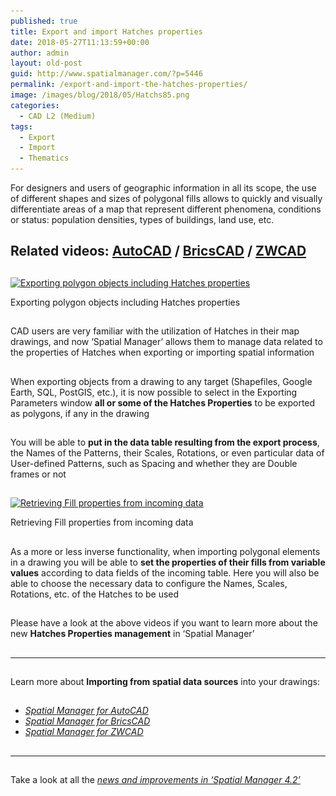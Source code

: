 ```yaml
---
published: true
title: Export and import Hatches properties
date: 2018-05-27T11:13:59+00:00
author: admin
layout: old-post
guid: http://www.spatialmanager.com/?p=5446
permalink: /export-and-import-the-hatches-properties/
image: /images/blog/2018/05/Hatchs85.png
categories:
  - CAD L2 (Medium)
tags:
  - Export
  - Import
  - Thematics
---
```

<p>
  For designers and users of geographic information in all its scope, the use of different shapes and sizes of polygonal fills allows to quickly and visually differentiate areas of a map that represent different phenomena, conditions or status: population densities, types of buildings, land use, etc.
</p>

<p>
  <!--more-->
</p>

<h2>
  Related videos: <span><a href="https://youtu.be/iXECCyPt0JA?rel=0" target="_blank" rel="nofollow"><span>AutoCAD</span></a> </span>/ <span><a href="https://youtu.be/bzxESjr0ZQI?rel=0" target="_blank" rel="nofollow"><span>BricsCAD</span></a> </span>/ <span><a href="https://youtu.be/MSXHUN4uXDk?rel=0" target="_blank" rel="nofollow"><span>ZWCAD</span></a></span>
</h2>

<h2>
</h2>

<div>
  <a href="/images/blog/2018/05/SPM-Hatch_Prop_Export.png" target="_blank" rel="nofollow"><img src="/images/blog/2018/05/SPM-Hatch_Prop_Export-1024x480.png" alt="Exporting polygon objects including Hatches properties" width="625" height="293" srcset="/images/blog/2018/05/SPM-Hatch_Prop_Export-1024x480.png 1024w, /images/blog/2018/05/SPM-Hatch_Prop_Export-300x141.png 300w, /images/blog/2018/05/SPM-Hatch_Prop_Export-768x360.png 768w, /images/blog/2018/05/SPM-Hatch_Prop_Export-624x293.png 624w, /images/blog/2018/05/SPM-Hatch_Prop_Export.png 1358w" sizes="(max-width: 625px) 100vw, 625px" /></a>
  
  <p>
    Exporting polygon objects including Hatches properties
  </p>
</div>

<h2>
</h2>

<p>
  CAD users are very familiar with the utilization of Hatches in their map drawings, and now &#8216;Spatial Manager&#8217; allows them to manage data related to the properties of Hatches when exporting or importing spatial information
</p>

<h2>
</h2>

<p>
  When exporting objects from a drawing to any target (Shapefiles, Google Earth, SQL, PostGIS, etc.), it is now possible to select in the Exporting Parameters window <strong>all or some of the Hatches Properties</strong> to be exported as polygons, if any in the drawing
</p>

<h2>
</h2>

<p>
  You will be able to <strong>put in the data table resulting from the export process</strong>, the Names of the Patterns, their Scales, Rotations, or even particular data of User-defined Patterns, such as Spacing and whether they are Double frames or not
</p>

<h2>
</h2>

<div>
  <a href="/images/blog/2018/05/SPM-Hatch_Prop_Import.png" target="_blank" rel="nofollow"><img src="/images/blog/2018/05/SPM-Hatch_Prop_Import-1024x480.png" alt="Retrieving Fill properties from incoming data" width="625" height="293" srcset="/images/blog/2018/05/SPM-Hatch_Prop_Import-1024x480.png 1024w, /images/blog/2018/05/SPM-Hatch_Prop_Import-300x141.png 300w, /images/blog/2018/05/SPM-Hatch_Prop_Import-768x360.png 768w, /images/blog/2018/05/SPM-Hatch_Prop_Import-624x293.png 624w, /images/blog/2018/05/SPM-Hatch_Prop_Import.png 1358w" sizes="(max-width: 625px) 100vw, 625px" /></a>
  
  <p>
    Retrieving Fill properties from incoming data
  </p>
</div>

<h2>
</h2>

<p>
  As a more or less inverse functionality, when importing polygonal elements in a drawing you will be able to <strong>set the properties of their fills from variable values</strong> according to data fields of the incoming table. Here you will also be able to choose the necessary data to configure the Names, Scales, Rotations, etc. of the Hatches to be used
</p>

<h2>
</h2>

<h2>
</h2>

<p>
  Please have a look at the above videos if you want to learn more about the new <strong>Hatches Properties management</strong> in &#8216;Spatial Manager&#8217;
</p>

<h2>
</h2>

<h2>
</h2>

* * *

<h2>
</h2>

<p>
  Learn more about <strong>Importing from spatial data sources</strong> into your drawings:
</p>

<h2>
</h2>

<ul>
  <li>
    <em><span><a href="http://wiki.spatialmanager.com/index.php/Spatial_Manager%E2%84%A2_for_AutoCAD_-_FAQs:_Import#How_can_I_Import_spatial_Features_as_AutoCAD_Objects.3F" target="_blank" rel="nofollow">Spatial Manager for AutoCAD</a></span></em>
  </li>
  <li>
    <em><span><a href="http://wiki.spatialmanager.com/index.php/Spatial_Manager%E2%84%A2_for_BricsCAD_-_FAQs:_Import#How_can_I_Import_spatial_Features_as_BricsCAD_Entities.3F" target="_blank" rel="nofollow">Spatial Manager for BricsCAD</a></span></em>
  </li>
  <li>
    <em><span><a href="http://wiki.spatialmanager.com/index.php/Spatial_Manager%E2%84%A2_for_ZWCAD_-_FAQs:_Import#How_can_I_Import_spatial_Features_as_ZWCAD_Entities.3F" target="_blank" rel="nofollow">Spatial Manager for ZWCAD</a></span></em><span><br /> </span>
  </li>
</ul>

<h2>
</h2>

<h2>
</h2>

<h2>
</h2>

* * *

<h2>
</h2>

<p>
  Take a look at all the <span><em><a href="http://www.spatialmanager.com/new-spatial-manager-4-2-released" target="_blank" rel="nofollow"><span>news and improvements in &#8216;Spatial Manager 4.2&#8217;</span></a></em></span>
</p>